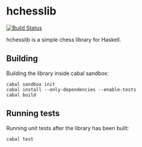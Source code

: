 # hchesslib

[![Build Status](https://travis-ci.org/nablaa/hchesslib.png?branch=master)](https://travis-ci.org/nablaa/hchesslib)

hchesslib is a simple chess library for Haskell.

## Building

Building the library inside cabal sandbox:

    cabal sandbox init
    cabal install --only-dependencies --enable-tests
    cabal build

## Running tests

Running unit tests after the library has been built:

    cabal test

